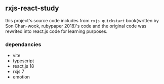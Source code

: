 ## rxjs-react-study

this project's source code includes from `rxjs quickstart` book(written by Son Chan-wook, rubypaper 2018)'s code 
and the original code was rewrited into react.js code for learning purposes.

### dependancies 
- vite
- typescript
- react.js 18
- rxjs 7
- emotion